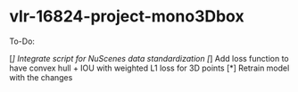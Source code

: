 # vlr-16824-project-mono3Dbox

To-Do:

[*] Integrate script for NuScenes data standardization
[*] Add loss function to have convex hull + IOU with weighted L1 loss for 3D points
[*] Retrain model with the changes
